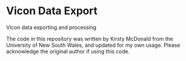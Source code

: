 # Vicon Data Export
Vicon data exporting and processing

The code in this repository was written by Kirsty McDonald from the University of New South Wales, and updated for my own usage. Please acknowledge the original author if using this code.
